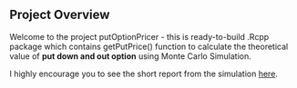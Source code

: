 ## Project Overview

Welcome to the project putOptionPricer - this is ready-to-build .Rcpp package which contains getPutPrice() function to calculate the theoretical value of **put down and out option** using Monte Carlo Simulation.

I highly encourage you to see the short report from the simulation [here](https://rpubs.com/KacpiPL/MC_Simulation_Option).
